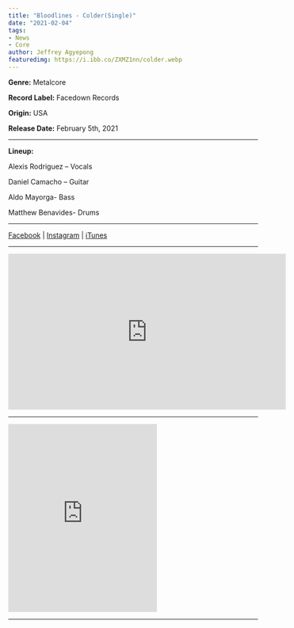 ```yaml
---
title: "Bloodlines - Colder(Single)"
date: "2021-02-04"
tags:
- News
- Core
author: Jeffrey Agyepong
featuredimg: https://i.ibb.co/ZXMZ1nn/colder.webp
---
```


**Genre:** Metalcore

**Record Label:** Facedown Records

**Origin:** USA

**Release Date:** February 5th, 2021

<hr>

**Lineup:**


Alexis Rodriguez – Vocals

Daniel Camacho – Guitar

Aldo Mayorga- Bass

Matthew Benavides- Drums

<hr>

[Facebook](https://web.facebook.com/BloodlinesTexas/) | [Instagram](https://www.instagram.com/bloodlinestexas) | [iTunes](https://music.apple.com/ca/album/colder-single/1547561500)

<hr>

<div class="video-container"><iframe src="https://www.youtube.com/embed/MOkZ9NhoeY8" width="560" height="315" frameborder="0"></iframe> </div>


<hr>

<iframe src="https://open.spotify.com/embed/album/5nYtMxFJ7esuxiFdONmhMM" width="300" height="380" frameborder="0" allowtransparency="true" allow="encrypted-media"></iframe>

<hr>